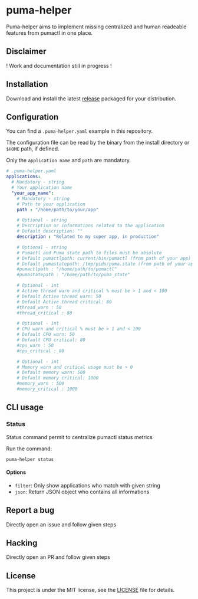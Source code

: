 # puma-helper

Puma-helper aims to implement missing centralized and human readeable features from pumactl in one place.

## Disclaimer

! Work and documentation still in progress !

## Installation

Download and install the latest [release](https://github.com/dimelo/puma-helper/releases) packaged for your distribution.

## Configuration

You can find a `.puma-helper.yaml` example in this repository.

The configuration file can be read by the binary from the install directory or `$HOME` path, if defined.

Only the `application name` and `path` are mandatory.

```yaml
# .puma-helper.yaml
applications:
  # Mandatory - string
  # Your application name
  "your_app_name":
    # Mandatory - string
    # Path to your application
    path : "/home/path/to/your/app"

    # Optional - string
    # Description or informations related to the application
    # Default description: ""
    description : "Related to my super app, in production"

    # Optional - string
    # Pumactl and Puma state path to files must be absolute
    # Default pumactlpath: current/bin/pumactl (from path of your app)
    # Default pumastatepath: /tmp/pids/puma.state (from path of your app)
    #pumactlpath : "/home/path/to/pumactl"
    #pumastatepath : "/home/path/to/puma_state"

    # Optional - int
    # Active thread warn and critical % must be > 1 and < 100
    # Default Active thread warn: 50
    # Default Active thread critical: 80
    #thread_warn : 50
    #thread_critical : 80

    # Optional - int
    # CPU warn and critical % must be > 1 and < 100
    # Default CPU warn: 50
    # Default CPU critical: 80
    #cpu_warn : 50
    #cpu_critical : 80

    # Optional - int
    # Memory warn and critical usage must be > 0
    # Default memory warn: 500
    # Default memory critical: 1000
    #memory_warn : 500
    #memory_critical : 1000
```

## CLI usage

### Status

Status command permit to centralize pumactl status metrics

Run the command:
```
puma-helper status
```

#### Options

* `filter`: Only show applications who match with given string
* `json`: Return JSON object who contains all informations

## Report a bug

Directly open an issue and follow given steps

## Hacking

Directly open an PR and follow given steps

## License

This project is under the MIT license, see the [LICENSE](LICENSE) file for details.